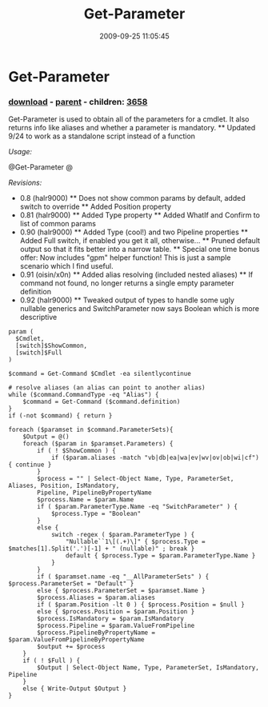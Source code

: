 ﻿---
pid:            1344
poster:         halr9000
title:          Get-Parameter
date:           2009-09-25 11:05:45
format:         posh
parent:         549
parent:         549
children:       3658
---

# Get-Parameter

### [download](1344.ps1) - [parent](549.md) - children: [3658](3658.md)

Get-Parameter is used to obtain all of the parameters for a cmdlet.  It also returns info like aliases and whether a parameter is mandatory.
** Updated 9/24 to work as a standalone script instead of a function

*Usage:*

@Get-Parameter <Cmdlet Name>@

*Revisions:*

* 0.8 (halr9000)
** Does not show common params by default, added switch to override
** Added Position property
* 0.81 (halr9000)
** Added Type property
** Added WhatIf and Confirm to list of common params
* 0.90 (halr9000)
** Added Type (cool!) and two Pipeline properties
** Added Full switch, if enabled you get it all, otherwise...
** Pruned default output so that it fits better into a narrow table.
** Special one time bonus offer: Now includes "gpm" helper function!  This is just a sample scenario which I find useful.
* 0.91 (oisin/x0n)
** Added alias resolving (included nested aliases)
** If command not found, no longer returns a single empty parameter definition
* 0.92 (halr9000)
** Tweaked output of types to handle some ugly nullable generics and SwitchParameter now says Boolean which is more descriptive

```posh
param ( 
  $Cmdlet,
  [switch]$ShowCommon, 
  [switch]$Full
)

$command = Get-Command $Cmdlet -ea silentlycontinue 

# resolve aliases (an alias can point to another alias)
while ($command.CommandType -eq "Alias") {
	$command = Get-Command ($command.definition)
}
if (-not $command) { return }

foreach ($paramset in $command.ParameterSets){
	$Output = @()
	foreach ($param in $paramset.Parameters) {
		if ( ! $ShowCommon ) {
			if ($param.aliases -match "vb|db|ea|wa|ev|wv|ov|ob|wi|cf") { continue }
		}
		$process = "" | Select-Object Name, Type, ParameterSet, Aliases, Position, IsMandatory,
		Pipeline, PipelineByPropertyName
		$process.Name = $param.Name
		if ( $param.ParameterType.Name -eq "SwitchParameter" ) {
			$process.Type = "Boolean"
		}
		else {
			switch -regex ( $param.ParameterType ) {
				"Nullable``1\[(.+)\]" { $process.Type = $matches[1].Split('.')[-1] + " (nullable)" ; break }
				default { $process.Type = $param.ParameterType.Name }
			}
		}
		if ( $paramset.name -eq "__AllParameterSets" ) { $process.ParameterSet = "Default" }
		else { $process.ParameterSet = $paramset.Name }
		$process.Aliases = $param.aliases
		if ( $param.Position -lt 0 ) { $process.Position = $null }
		else { $process.Position = $param.Position }
		$process.IsMandatory = $param.IsMandatory
		$process.Pipeline = $param.ValueFromPipeline
		$process.PipelineByPropertyName = $param.ValueFromPipelineByPropertyName
		$output += $process
	}
	if ( ! $Full ) { 
		$Output | Select-Object Name, Type, ParameterSet, IsMandatory, Pipeline
	}
	else { Write-Output $Output }
}
```

